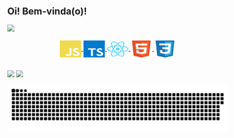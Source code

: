 ## Oi! Bem-vinda(o)! 
 <div>
  <a href="https://github.com/nathaliacardoso">
  <img height="180em" src="https://github-readme-stats.vercel.app/api?username=nathaliacardoso&show_icons=true&theme=dark&include_all_commits=true&count_private=true"/>
<!--    <img height="180em" src="https://github-readme-stats.vercel.app/api/top-langs/?username=nathaliacardoso&layout=compact&langs_count=7&theme=dark"/> -->
</div>
<div style="display: inline_block" align="center"><br>
  <img align="center" alt="Nath-Js" height="40" width="50" src="https://raw.githubusercontent.com/devicons/devicon/master/icons/javascript/javascript-plain.svg">
  <img align="center" alt="Nath-Ts" height="40" width="50" src="https://raw.githubusercontent.com/devicons/devicon/master/icons/typescript/typescript-plain.svg">
  <img align="center" alt="Nath-React" height="40" width="50" src="https://raw.githubusercontent.com/devicons/devicon/master/icons/react/react-original.svg">
  <img align="center" alt="Nath-HTML" height="40" width="50" src="https://raw.githubusercontent.com/devicons/devicon/master/icons/html5/html5-original.svg">
  <img align="center" alt="Nath-CSS" height="40" width="50" src="https://raw.githubusercontent.com/devicons/devicon/master/icons/css3/css3-original.svg">
</div>
  
  ##
 
<div> 
  <a href="https://www.linkedin.com/in/nathaliamscardoso/" target="_blank"><img src="https://img.shields.io/badge/-LinkedIn-%230077B5?style=for-the-badge&logo=linkedin&logoColor=white" target="_blank"></a> 
  <a href = "mailto:nathalia.mscardoso@gmail.com"><img src="https://img.shields.io/badge/-Gmail-%23333?style=for-the-badge&logo=gmail&logoColor=white" target="_blank"></a>
 
  
  
 
  ![Snake animation](https://github.com/nathaliacardoso/nathaliacardoso/blob/output/github-contribution-grid-snake.svg)
 
</div>
